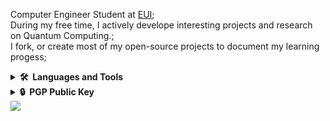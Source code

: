 Computer Engineer Student at [EUI](https://Eui.edu.eg);<br>
During my free time, I actively develope interesting projects and research on Quantum Computing.;<br>
I fork, or create most of my open-source projects to document my learning progess;<br>
  
<details>
  <summary><b>🛠️&nbsp;&nbsp;Languages&nbsp;and&nbsp;Tools</b></summary>
  <br/>
<p align="left">
  <a href="https://git-scm.com/" target="_blank">
    <img src="https://www.vectorlogo.zone/logos/git-scm/git-scm-icon.svg" alt="git" width="40" height="40"/>
  </a>
  <a href="https://www.cprogramming.com/" target="_blank">
    <img src="https://raw.githubusercontent.com/devicons/devicon/master/icons/c/c-original.svg" alt="c" width="40" height="40"/>
  </a>
  <a href="https://www.w3schools.com/cpp/" target="_blank">
    <img src="https://raw.githubusercontent.com/devicons/devicon/master/icons/cplusplus/cplusplus-original.svg" alt="cplusplus" width="40" height="40"/>
  </a>
  <a href="https://www.mathworks.com/products/matlab.html" target="_blank">
    <img src="https://upload.wikimedia.org/wikipedia/commons/2/21/Matlab_Logo.png" alt="matlab" width="40" height="40"/>
  </a>
  <a href="https://www.python.org" target="_blank">
    <img src="https://raw.githubusercontent.com/devicons/devicon/master/icons/python/python-original.svg" alt="python" width="40" height="40"/>
  </a>
  <a href="https://www.tensorflow.org/" target="_blank">
    <img src="https://www.vectorlogo.zone/logos/tensorflow/tensorflow-icon.svg" alt="tensorflow" width="40" height="40"/>
  </a>
</p>

</details>

<details>
  <summary><b>🔒&nbsp;&nbsp;PGP&nbsp;Public&nbsp;Key</b></summary>
  <br/>

```
-----BEGIN PGP PUBLIC KEY BLOCK-----

mQGNBGbtowABDADGtDcti3ncZiIyyGgbzB0X/CLaAaEN56XjCA2kkZScS6XoNc2w
RsK6KP4piUyy/RM+4UhpU3E31q9lYc4RikP66XOqeUHCtT5LAg15n2JLP5Kfi3lF
+LVM3Bfh3yynwG9QrQoUQWg20Dc3KrFJQREjYrwrfZZdHnBisSBSZY02k2JNBAgz
IgXrYUNJpbYod9M3wHin5WXx139QYdQxEHkgYwSXUuMVoC30sceyQuAUPKpO7sV7
SzlmsR9Un1sEDjHA+MeobRn1KdmHCCgCzNFjDaKsggys5Ltjrz+rw/Tvy1CdsLei
f0s/+xkbr8wpgvCZD3dRf8CXwN0jLBGcyI3U2Ev/RdVoRzGHyPe89uL1s/vl1EOh
qLGyTYQJZtopmplwVYhORa3TEdxW8qY+TbsPSjz6TAMHdsLHYR+lTeAhD8DGQJBT
D/aScbtrHuLjyMcDdCbdTr8rYNKnuoN4AmSGQTCgM43ARxUX6L4Be4KNRjV+1758
EgVIQt7haGUSyBEAEQEAAbQwQWJkZWxyYWhtYW4gR2FiciA8YWJkZWxyYWhtYW5f
Z2FickB0dXRhbm90YS5jb20+iQHOBBMBCgA4FiEELCAENLI+mGaIiP3YxH7pBj1m
5YYFAmbtowACGwMFCwkIBwIGFQoJCAsCBBYCAwECHgECF4AACgkQxH7pBj1m5YZJ
4wwAxXhhlh86+Pa9dPm8e/mdi5iaQ1Vl4HT+Mq0RQ/fb5RriqZWiDvaKX2+1VcXa
Glv4LlWfsiP4iiytMD/UeDPq0J7z3nia/jO7BK/0JtXsRp4iRQLg1kDPY5hOi4oI
0fmX+ORgNauG7OenuX6CZx5tQMIgZs16fbOSE/63Th19l8fmc4YCNVt+/F3uF4wy
g9xOlgZcEbZTWKIusspyJucHDfFsQoOj88zB8njoWnElEv8vBpE7sD8Z/3d/6YBr
a7oR+BQPhFM46/TpwjNiYrkTB+RxNjPWqEn0kg1L5CVXzQOseQGPxPttPWv13yXl
biHUfK5hYJly+DTIbhVA1sOpmb0O4XUiPKJXM6CQVB1pUFhlw87X2yRXnX0bkusf
PwMyT9g3a9Gk2FzP9cL/sK6HscTfHd50hdv2TSO6/PJ5gLrNs4m1TSQPMoN+6Mp0
CkN6qYeqX0TmSO6uZPw7J2jQPVgDa2hptBixdbpPKPpxclQkir9JE8N7VZt7AJd3
PPf9uQGNBGbtowABDAChs7RL4oPxus3LqqyHmFojcVb5fZTe2cyBpL9mHe+RvAVs
ZrqVBn8o13GoXxoDFkRB//GVIIERY8uRAFvxXLIA7kVD4m7+OyTfhKhbiQbNVyWJ
h7sNqRqjzlN48JYtP8ZbZafd2SoCjmnvvDaYHWy8sD5zomEnVTtEDCHcmQym6TBz
6hLaf82+TbrB5qatVC5vNqicgAXsb0uJxOAi6+3QE2AWsR0/ptpr96JcFiFmxzq4
c5tBxTQPGIdLU+XTIOCpTJiIhYybGUb+FNcI2lCWPYPDNaIKeQXB3X/nMAoxafnr
1SevwpK8qFSqUgZyikGY3rcRBZI4Vo9xblQ7Lm/i31GUeVnPxBx3R2tyfcHv1uNt
Eiq2U6Uf8WAJfovNprACIXBA80kbr3lN9B2OyKAw+/tdfjqraBw/GkcQhMQwqKHb
xOrsqKTZJ4PKiWRpnCluD2BXh81jFCwPQbrrfZm9DYlhHb8TmaaRZJAUxpbkgQHU
DUQsabrQG1Z6kQwmthsAEQEAAYkBtgQYAQoAIBYhBCwgBDSyPphmiIj92MR+6QY9
ZuWGBQJm7aMAAhsMAAoJEMR+6QY9ZuWG8EIL/AiA9pffoEyB9Q37CwgQpSotLJfF
O4oAA0pDqQNntTUdHECa/w+rLVf8ng1O53n7p5RwElZncAnXbdxJjLFBU6AH7y36
+85Clwpo5ihtF/exVbTcGwEzgep6mVi/O532xFpLmozdS77QSODwYdn1Q6ah/qt9
eJy2JiImxV5kPrjPRkhbUoCmVkBn9tgLd32UFVdwfmpeg2YYfCZBgCZpptbCGaXN
+j+D+isMYHe4i0lSQrE+VS8YanARUsnR5tZkH4y80BPC44J4fWvLaLqJasEYIZGC
EeDeSxMfra2gh0n0CTliAWrOjjI+1U1EqpaxldqIah23QRuZEbqOgUzcLGCvxMd7
lqci3Cm0k6LFgljQtbQRWygkHgfBYW9OLhs4nmNucIN0aER+Qbu7poIHxmWK3wGZ
rSUHHWaHNc8xRVs9m0pIQmrIl/1K3rfisByIynSmevdPKlwZBs0sVBHUKaCXRs5J
ZAeSuOinTt2z/xglMSbbGQPvN3vxQycUHGOpUA==
=td03

-----END PGP PUBLIC KEY BLOCK-----
```
</details>

<img align="left" src="https://github-readme-stats.vercel.app/api?username=Gabrcodes&include_all_commits=true&show_icons=true&theme=radical&count_private=true&hide_border=true"/>
